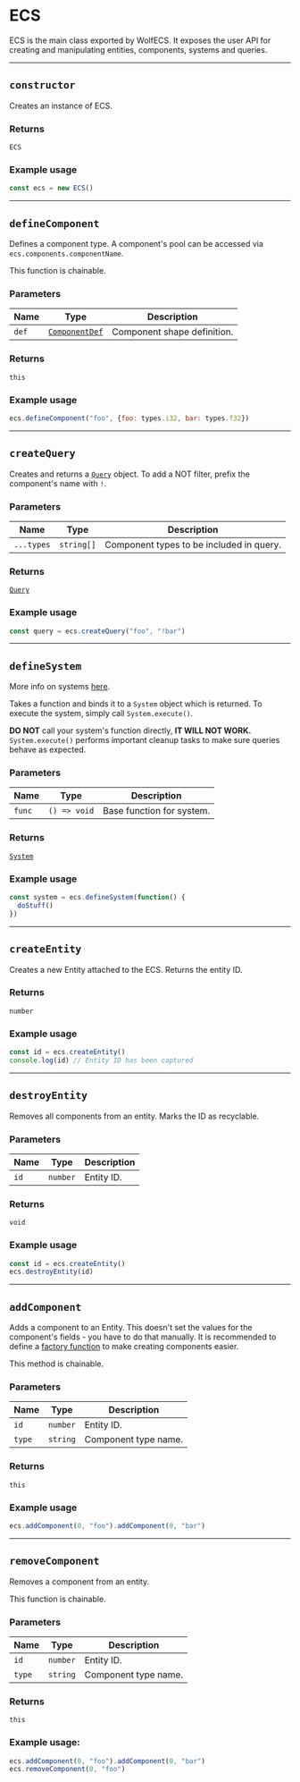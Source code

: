 # ECS
ECS is the main class exported by WolfECS. It exposes the user API for creating and manipulating entities, components, systems and queries.
___

## `constructor`
Creates an instance of ECS.

### Returns
`ECS`

### Example usage
```js
const ecs = new ECS()
```
___

## `defineComponent`
Defines a component type. A component's pool can be accessed via `ecs.components.componentName`.

This function is chainable.

### Parameters
| Name | Type | Description |
| - | - | - |
| `def` | [`ComponentDef`](component.md#ComponentDef) | Component shape definition. |

### Returns
`this`

### Example usage
```js
ecs.defineComponent("foo", {foo: types.i32, bar: types.f32})
```
___

## `createQuery`
Creates and returns a [`Query`](query.md) object. To add a NOT filter, prefix the component's name with `!`.

### Parameters
| Name | Type | Description |
| - | - | - |
| `...types` | `string[]` | Component types to be included in query. |

### Returns
[`Query`](query.md)

### Example usage
```js
const query = ecs.createQuery("foo", "!bar")
```
___

## `defineSystem`
More info on systems [here](system.md).

Takes a function and binds it to a `System` object which is returned. To execute the system, simply call `System.execute()`.

**DO NOT** call your system's function directly, **IT WILL NOT WORK.** `System.execute()` performs important cleanup tasks to make sure queries behave as expected.

### Parameters
| Name | Type | Description |
| - | - | - |
| `func` | `() => void` | Base function for system. |

### Returns
[`System`](system.md)

### Example usage
```js
const system = ecs.defineSystem(function() {
  doStuff()
})
```
___

## `createEntity`
Creates a new Entity attached to the ECS. Returns the entity ID.

### Returns
`number`

### Example usage
```js
const id = ecs.createEntity()
console.log(id) // Entity ID has been captured
```

___

## `destroyEntity`
Removes all components from an entity. Marks the ID as recyclable.

### Parameters
| Name | Type | Description|
| - | - | - |
| `id` | `number` | Entity ID. |

### Returns
`void`

### Example usage
```js
const id = ecs.createEntity()
ecs.destroyEntity(id)
```
___

## `addComponent`
Adds a component to an Entity. This doesn't set the values for the component's fields - you have to do that manually. It is recommended to define a [factory function](tips.md#factory-functions) to make creating components easier.

This method is chainable.

### Parameters
| Name | Type | Description |
| - | - | - |
| `id` | `number` | Entity ID. |
| `type` | `string` | Component type name. |

### Returns
`this`

### Example usage
```js
ecs.addComponent(0, "foo").addComponent(0, "bar")
```
___

## `removeComponent`
Removes a component from an entity.

This function is chainable.

### Parameters
| Name | Type | Description |
| - | - | - |
| `id` | `number` | Entity ID. |
| `type` | `string` | Component type name. |

### Returns
`this`

### Example usage:
```js
ecs.addComponent(0, "foo").addComponent(0, "bar")
ecs.removeComponent(0, "foo")
